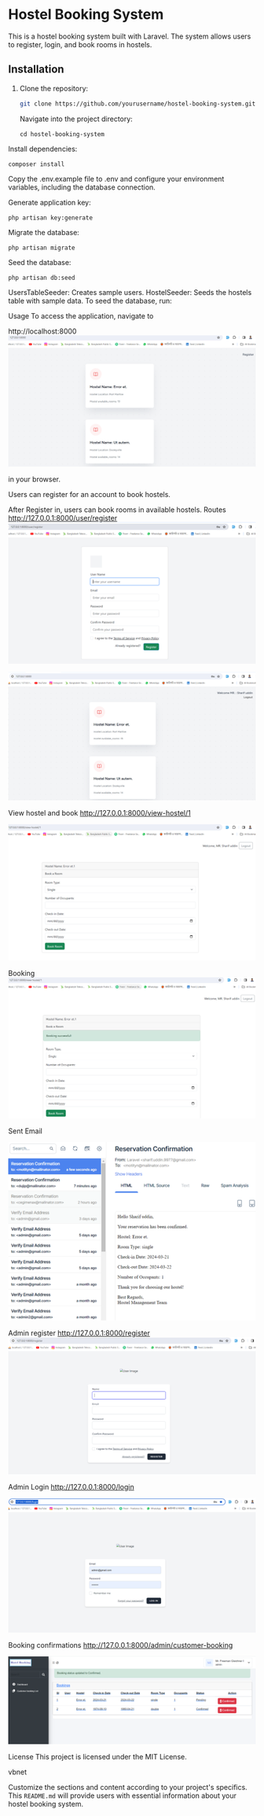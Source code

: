 # Hostel Booking System

This is a hostel booking system built with Laravel. The system allows users to register, login, and book rooms in hostels.

## Installation

1. Clone the repository:

   ```bash
   git clone https://github.com/yourusername/hostel-booking-system.git
   ```

   Navigate into the project directory:

   ```
   cd hostel-booking-system
   ```

Install dependencies:

```
composer install
```

Copy the .env.example file to .env and configure your environment variables, including the database connection.

Generate application key:

```
php artisan key:generate
```

Migrate the database:

```
php artisan migrate
```

Seed the database:

```
php artisan db:seed
```

UsersTableSeeder: Creates sample users.
HostelSeeder: Seeds the hostels table with sample data.
To seed the database, run:

Usage
To access the application, navigate to

http://localhost:8000
![alt text](image-2.png)

in your browser.

Users can register for an account to book hostels.

After Register in, users can book rooms in available hostels.
Routes
http://127.0.0.1:8000/user/register
![alt text](image-3.png)

![alt text](image-4.png)

View hostel and book
http://127.0.0.1:8000/view-hostel/1

![alt text](image-5.png)

Booking
![alt text](image-6.png)

Sent Email

![alt text](image-7.png)

Admin register
http://127.0.0.1:8000/register
![alt text](image-1.png)

Admin Login
http://127.0.0.1:8000/login

![alt text](image.png)

Booking confirmations
http://127.0.0.1:8000/admin/customer-booking

![alt text](image-8.png)

License
This project is licensed under the MIT License.

vbnet

Customize the sections and content according to your project's specifics. This `README.md` will provide users with essential information about your hostel booking system.
